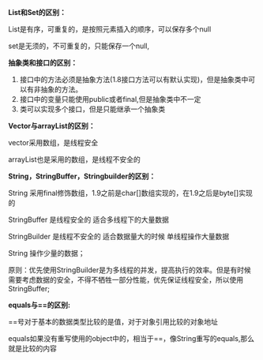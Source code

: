 **List和Set的区别：**

List是有序，可重复的，是按照元素插入的顺序，可以保存多个null

set是无须的，不可重复的，只能保存一个null,



**抽象类和接口的区别：**

1. 接口中的方法必须是抽象方法(1.8接口方法可以有默认实现)，但是抽象类中可以有非抽象的方法。
2. 接口中的变量只能使用public或者final,但是抽象类中不一定
3. 类可以实现多个接口，但是只能继承一个抽象类



**Vector与arrayList的区别：**

vector采用数组，是线程安全

arrayList也是采用的数组，是线程不安全的



**String，StringBuffer，Stringbuilder的区别：**

String 采用final修饰数组，1.9之前是char[]数组实现的，在1.9之后是byte[]实现的



StringBuffer  是线程安全的 适合多线程下的大量数据

StringBuilder 是线程不安全的  适合数据量大的时候 单线程操作大量数据

String 操作少量的数据；

原则：优先使用StringBuilder是为多线程的并发，提高执行的效率。但是有时候需要考虑数据的安全，不得不牺牲一部分性能，优先保证线程安全，所以使用StringBuffer;

**equals与==的区别:**

==号对于基本的数据类型比较的是值，对于对象引用比较的对象地址

equals如果没有重写使用的object中的，相当于==，像String重写的equals,那么就是比较的内容